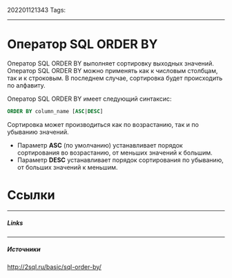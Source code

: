 202201121343
Tags:
___
# Оператор SQL ORDER BY

Оператор SQL ORDER BY выполняет сортировку выходных значений. Оператор SQL ORDER BY можно применять как к числовым столбцам, так и к строковым. В последнем случае, сортировка будет происходить по алфавиту.

Оператор SQL ORDER BY имеет следующий синтаксис:

```sql
ORDER BY column_name [ASC|DESC]
```

Сортировка может производиться как по возрастанию, так и по убыванию значений.

-   Параметр **ASC** (по умолчанию) устанавливает порядок сортирования во возрастанию, от меньших значений к большим.
-   Параметр **DESC** устанавливает порядок сортирования по убыванию, от больших значений к меньшим.



# Ссылки
___
##### Links


---
##### Источники
http://2sql.ru/basic/sql-order-by/